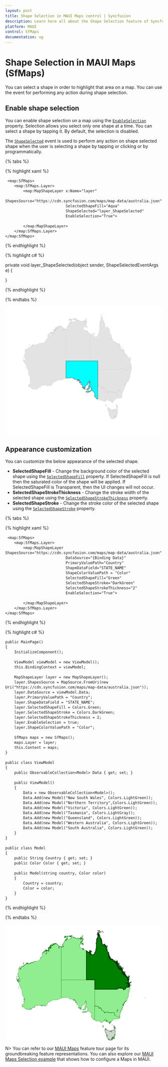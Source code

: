 ```yaml
---
layout: post
title: Shape Selection in MAUI Maps control | Syncfusion
description: Learn here all about the Shape Selection feature of Syncfusion MAUI Maps (SfMaps) control and more.
platform: MAUI
control: SfMaps
documentation: ug
---
```


# Shape Selection in MAUI Maps (SfMaps)

You can select a shape in order to highlight that area on a map. You can use the event for performing any action during shape selection.

## Enable shape selection

You can enable shape selection on a map using the [`EnableSelection`]() property. Selection allows you select only one shape at a time. You can select a shape by tapping it. By default, the selection is disabled.

The [`ShapeSelected`]() event is used to perform any action on shape selected shape when the user is selecting a shape by tapping or clicking or by programmatically.

{% tabs %}

{% highlight xaml %}

     <map:SfMaps>
        <map:SfMaps.Layer>
            <map:MapShapeLayer x:Name="layer"
							   ShapesSource="https://cdn.syncfusion.com/maps/map-data/australia.json" 
							   SelectedShapeFill="Aqua"
							   ShapeSelected="layer_ShapeSelected" 
							   EnableSelection="True">
            
            </map:MapShapeLayer>
        </map:SfMaps.Layer>
    </map:SfMaps>

{% endhighlight %}

{% highlight c# %}

private void layer_ShapeSelected(object sender, ShapeSelectedEventArgs e)
{
    
}

{% endhighlight %}

{% endtabs %}

![Enable shape selection](images/selection/enable-shape-selection.png)

## Appearance customization

You can customize the below appearance of the selected shape.

* **SelectedShapeFill** - Change the background color of the selected shape using the [`SelectedShapeFill`]() property. If SelectedShapeFill is null then the saturated color of the shape will be applied. If SelectedShapeFill is Transparent, then the UI changes will not occur.
* **SelectedShapeStrokeThickness** - Change the stroke width of the selected shape using the [`SelectedShapeStrokeThickness`]() property.
* **SelectedShapeStroke** - Change the stroke color of the selected shape using the [`SelectedShapeStroke`]() property.

{% tabs %}

{% highlight xaml %}

     <map:SfMaps>
        <map:SfMaps.Layer>
            <map:MapShapeLayer ShapesSource="https://cdn.syncfusion.com/maps/map-data/australia.json" 
							   DataSource="{Binding Data}" 
							   PrimaryValuePath="Country"
							   ShapeDataField="STATE_NAME" 
							   ShapeColorValuePath = "Color" 
							   SelectedShapeFill="Green"
							   SelectedShapeStroke="DarkGreen" 
							   SelectedShapeStrokeThickness="2" 
							   EnableSelection="True">
            
            </map:MapShapeLayer>
        </map:SfMaps.Layer>
    </map:SfMaps>

{% endhighlight %}

{% highlight c# %}

	public MainPage()
    {
        InitializeComponent();
		
        ViewModel viewModel = new ViewModel();
        this.BindingContext = viewModel;

        MapShapeLayer layer = new MapShapeLayer();
        layer.ShapesSource = MapSource.FromUri(new Uri("https://cdn.syncfusion.com/maps/map-data/australia.json"));
        layer.DataSource = viewModel.Data;
        layer.PrimaryValuePath = "Country";
        layer.ShapeDataField = "STATE_NAME";
        layer.SelectedShapeFill = Colors.Green;
        layer.SelectedShapeStroke = Colors.DarkGreen;
        layer.SelectedShapeStrokeThickness = 2;
        layer.EnableSelection = true;
        layer.ShapeColorValuePath = "Color";

        SfMaps maps = new SfMaps();
        maps.Layer = layer;
        this.Content = maps;
    }
	
	public class ViewModel
	{
		public ObservableCollection<Model> Data { get; set; }
		
		public ViewModel()
		{
			Data = new ObservableCollection<Model>();
			Data.Add(new Model("New South Wales", Colors.LightGreen));
			Data.Add(new Model("Northern Territory",Colors.LightGreen));
			Data.Add(new Model("Victoria", Colors.LightGreen));
			Data.Add(new Model("Tasmania", Colors.LightGray));
			Data.Add(new Model("Queensland", Colors.LightGreen));
			Data.Add(new Model("Western Australia", Colors.LightGreen));
			Data.Add(new Model("South Australia", Colors.LightGreen));
		}
	}
    
	public class Model
	{
		public String Country { get; set; }
		public Color Color { get; set; }
		
		public Model(string country, Color color)
		{
			Country = country;
			Color = color;
		}
	}

{% endhighlight %}

{% endtabs %}

![Selection customization](images/selection/selection-customization.png)

N> You can refer to our [MAUI Maps]() feature tour page for its groundbreaking feature representations. You can also explore our [MAUI Maps Selection example]() that shows how to configure a Maps in MAUI.